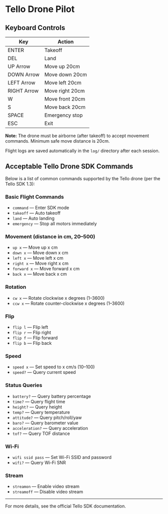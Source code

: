 # Tello Drone Pilot

## Keyboard Controls

| Key         | Action                |
|-------------|----------------------|
| ENTER       | Takeoff               |
| DEL         | Land                  |
| UP Arrow    | Move up 20cm          |
| DOWN Arrow  | Move down 20cm        |
| LEFT Arrow  | Move left 20cm        |
| RIGHT Arrow | Move right 20cm       |
| W           | Move front 20cm       |
| S           | Move back 20cm        |
| SPACE       | Emergency stop        |
| ESC         | Exit                  |

**Note:** The drone must be airborne (after takeoff) to accept movement commands. Minimum safe move distance is 20cm.

Flight logs are saved automatically in the `log/` directory after each session.

## Acceptable Tello Drone SDK Commands

Below is a list of common commands supported by the Tello drone (per the Tello SDK 1.3):

### Basic Flight Commands

- `command` — Enter SDK mode
- `takeoff` — Auto takeoff
- `land` — Auto landing
- `emergency` — Stop all motors immediately

### Movement (distance in cm, 20–500)

- `up x` — Move up x cm
- `down x` — Move down x cm
- `left x` — Move left x cm
- `right x` — Move right x cm
- `forward x` — Move forward x cm
- `back x` — Move back x cm

### Rotation

- `cw x` — Rotate clockwise x degrees (1–3600)
- `ccw x` — Rotate counter-clockwise x degrees (1–3600)

### Flip

- `flip l` — Flip left
- `flip r` — Flip right
- `flip f` — Flip forward
- `flip b` — Flip back

### Speed

- `speed x` — Set speed to x cm/s (10–100)
- `speed?` — Query current speed

### Status Queries

- `battery?` — Query battery percentage
- `time?` — Query flight time
- `height?` — Query height
- `temp?` — Query temperature
- `attitude?` — Query pitch/roll/yaw
- `baro?` — Query barometer value
- `acceleration?` — Query acceleration
- `tof?` — Query TOF distance

### Wi-Fi

- `wifi ssid pass` — Set Wi-Fi SSID and password
- `wifi?` — Query Wi-Fi SNR

### Stream

- `streamon` — Enable video stream
- `streamoff` — Disable video stream

---

For more details, see the official Tello SDK documentation.
